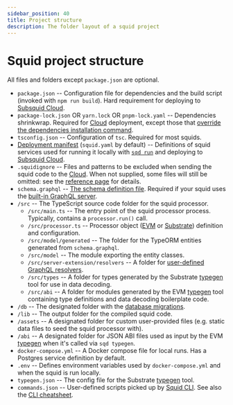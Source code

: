```yaml
---
sidebar_position: 40
title: Project structure
description: The folder layout of a squid project
---
```


# Squid project structure

All files and folders except `package.json` are optional.

- `package.json` -- Configuration file for dependencies and the build script (invoked with `npm run build`). Hard requirement for deploying to [Subsquid Cloud](/cloud).
- `package-lock.json` OR `yarn.lock` OR `pnpm-lock.yaml` -- Dependencies shrinkwrap. Required for [Cloud](/cloud) deployment, except those that [override the dependencies installation command](/cloud/reference/manifest/#cmd).
- `tsconfig.json` -- Configuration of `tsc`. Required for most squids.
- [Deployment manifest](/cloud/reference/manifest) (`squid.yaml` by default) -- Definitions of squid services used for running it locally with [`sqd run`](/squid-cli/run) and deploying to [Subsquid Cloud](/cloud).
- `.squidignore` -- Files and patterns to be excluded when sending the squid code to the [Cloud](/cloud). When not supplied, some files will still be omitted: see the [reference page](/cloud/reference/squidignore) for details.
- `schema.graphql` -- [The schema definition file](/sdk/reference/schema-file). Required if your squid uses the [built-in GraphQL server](/sdk/resources/graphql-server).
- `/src` -- The TypeScript source code folder for the squid processor.
   + `/src/main.ts` -- The entry point of the squid processor process. Typically, contains a `processor.run()` call.
   + `/src/processor.ts` -- Processor object ([EVM](/sdk/reference/processors/evm-batch) or [Substrate](/sdk/reference/processors/substrate-batch)) definition and configuration.
   + `/src/model/generated` -- The folder for the TypeORM entities generated from `schema.graphql`.
   + `/src/model` -- The module exporting the entity classes.
   + `/src/server-extension/resolvers` -- A folder for [user-defined GraphQL resolvers](/sdk/resources/graphql-server/custom-resolvers).
   + `/src/types` -- A folder for types generated by the Substrate [typegen](/sdk/resources/tools/typegen/) tool for use in data decoding.
   + `/src/abi` -- A folder for modules generated by the EVM [typegen](/sdk/resources/tools/typegen/) tool containing type definitions and data decoding boilerplate code.
- `/db` -- The designated folder with the [database migrations](/sdk/resources/persisting-data/typeorm).
- `/lib` -- The output folder for the compiled squid code.
- `/assets` -- A designated folder for custom user-provided files (e.g. static data files to seed the squid processor with).
- `/abi` -- A designated folder for JSON ABI files used as input by the EVM [typegen](/sdk/resources/tools/typegen/) when it's called via `sqd typegen`.
- `docker-compose.yml` -- A Docker compose file for local runs. Has a Postgres service definition by default.
- `.env` -- Defines environment variables used by `docker-compose.yml` and when the squid is run locally.
- `typegen.json` -- The config file for the Substrate [typegen](/sdk/resources/tools/typegen/) tool.
- `commands.json` -- User-defined scripts picked up by [Squid CLI](/squid-cli). See also the [CLI cheatsheet](/sdk/how-to-start/cli-cheatsheet/).

